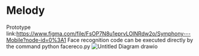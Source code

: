 # Melody
Prototype link:https://www.figma.com/file/FsOP7N8u1eprvLOlNRdw2o/Symphony---Mobile?node-id=0%3A1
Face recognition code can be executed directly by the command python facereco.py 
![Untitled Diagram drawio](https://user-images.githubusercontent.com/75212292/193000177-bce86501-7571-41b0-9dfa-692a22fbfa47.png)


